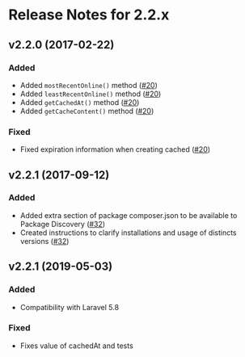 # Release Notes for 2.2.x

## v2.2.0 (2017-02-22)

### Added

- Added `mostRecentOnline()` method ([#20](https://github.com/samuelterra22/laravel-users-online/pull/20))
- Added `leastRecentOnline()` method ([#20](https://github.com/samuelterra22/laravel-users-online/pull/20))
- Added `getCachedAt()` method ([#20](https://github.com/samuelterra22/laravel-users-online/pull/20))
- Added `getCacheContent()` method ([#20](https://github.com/samuelterra22/laravel-users-online/pull/20))

### Fixed

- Fixed expiration information when creating cached ([#20](https://github.com/samuelterra22/laravel-users-online/pull/20))

## v2.2.1 (2017-09-12)

### Added

- Added extra section of package composer.json to be available to Package Discovery ([#32](https://github.com/samuelterra22/laravel-users-online/pull/32))
- Created instructions to clarify installations and usage of distincts versions ([#32](https://github.com/samuelterra22/laravel-users-online/pull/32))

## v2.2.1 (2019-05-03)

### Added

- Compatibility with Laravel 5.8

### Fixed

- Fixes value of cachedAt and tests
